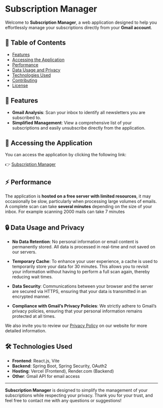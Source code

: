 # Subscription Manager

Welcome to **Subscription Manager**, a web application designed to help you effortlessly manage your subscriptions
directly from your **Gmail account**.

## 📖 **Table of Contents**
- [Features](#features)
- [Accessing the Application](#accessing-the-application)
- [Performance](#performance)
- [Data Usage and Privacy](#data-usage-and-privacy)
- [Technologies Used](#technologies-used)
- [Contributing](#contributing)
- [License](#license)

## 🌟 **Features**
- **Gmail Analysis**: Scan your inbox to identify all newsletters you are subscribed to.
- **Simplified Management**: View a comprehensive list of your subscriptions and easily unsubscribe directly from the application.

## 🔗 **Accessing the Application**
You can access the application by clicking the following link:

👉 [Subscription Manager](https://subscription-manager-ten.vercel.app)

## ⚡ **Performance**
The application is **hosted on a free server with limited resources**, it may occasionally be slow, particularly when 
processing large volumes of emails. A complete scan can take **several minutes** depending on the size of your inbox.
For example scanning 2000 mails can take 7 minutes

## 🔒 **Data Usage and Privacy**

- **No Data Retention**: No personal information or email content is permanently stored. 
   All data is processed in real-time and not saved on our servers.

- **Temporary Cache**: To enhance your user experience, a cache is used to temporarily store your data for 30 minutes. 
This allows you to revisit your information without having to perform a full scan again, thereby reducing wait times.
- **Data Security**: Communications between your browser and the server are secured via HTTPS, ensuring that your data 
is transmitted in an encrypted manner.
- **Compliance with Gmail’s Privacy Policies**: We strictly adhere to Gmail’s privacy policies, ensuring that your 
personal information remains protected at all times.

We also invite you to review our [Privacy Policy](#) on our website for more detailed information.

## 🛠️ **Technologies Used**
- **Frontend**: React.js, Vite
- **Backend**: Spring Boot, Spring Security, OAuth2
- **Hosting**: Vercel (Frontend), Render.com (Backend)
- **Other**: Gmail API for email access

---

**Subscription Manager** is designed to simplify the management of your subscriptions while respecting your privacy. 
Thank you for your trust, and feel free to contact me with any questions or suggestions!

